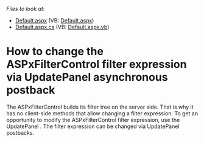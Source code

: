<!-- default file list -->
*Files to look at*:

* [Default.aspx](./CS/WebSite/Default.aspx) (VB: [Default.aspx](./VB/WebSite/Default.aspx))
* [Default.aspx.cs](./CS/WebSite/Default.aspx.cs) (VB: [Default.aspx.vb](./VB/WebSite/Default.aspx.vb))
<!-- default file list end -->
# How to change the ASPxFilterControl filter expression via UpdatePanel asynchronous postback


<p>The ASPxFilterControl builds its filter tree on the server side. That is why it has no client-side methods that allow changing a filter expression. To get an opportunity to modify the ASPxFilterControl filter expression, use the UpdatePanel . The filter expression can be changed via UpdatePanel postbacks. </p>

<br/>


